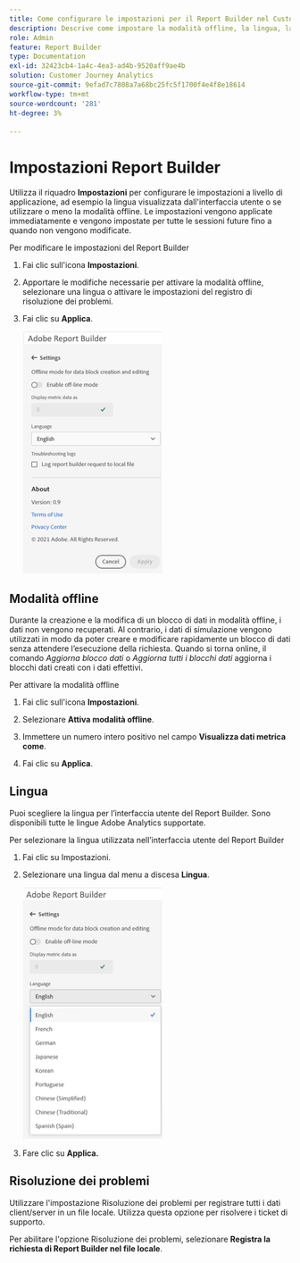 ```yaml
---
title: Come configurare le impostazioni per il Report Builder nel Customer Journey Analytics
description: Descrive come impostare la modalità offline, la lingua, la data di fine e le impostazioni per la risoluzione dei problemi.
role: Admin
feature: Report Builder
type: Documentation
exl-id: 32423cb4-1a4c-4ea3-ad4b-9520aff9ae4b
solution: Customer Journey Analytics
source-git-commit: 9efad7c7808a7a68bc25fc5f1700f4e4f8e18614
workflow-type: tm+mt
source-wordcount: '281'
ht-degree: 3%

---
```


# Impostazioni Report Builder

Utilizza il riquadro **Impostazioni** per configurare le impostazioni a livello di applicazione, ad esempio la lingua visualizzata dall&#39;interfaccia utente o se utilizzare o meno la modalità offline. Le impostazioni vengono applicate immediatamente e vengono impostate per tutte le sessioni future fino a quando non vengono modificate.

Per modificare le impostazioni del Report Builder

1. Fai clic sull&#39;icona **Impostazioni**.

1. Apportare le modifiche necessarie per attivare la modalità offline, selezionare una lingua o attivare le impostazioni del registro di risoluzione dei problemi.

1. Fai clic su **Applica**.

   ![Riquadro Report Builder intervallo date con il pulsante Annulla e applica.](./assets/image38.png)

## Modalità offline

Durante la creazione e la modifica di un blocco di dati in modalità offline, i dati non vengono recuperati. Al contrario, i dati di simulazione vengono utilizzati in modo da poter creare e modificare rapidamente un blocco di dati senza attendere l’esecuzione della richiesta. Quando si torna online, il comando *Aggiorna blocco dati* o *Aggiorna tutti i blocchi dati* aggiorna i blocchi dati creati con i dati effettivi.

Per attivare la modalità offline

1. Fai clic sull&#39;icona **Impostazioni**.

1. Selezionare **Attiva modalità offline**.

1. Immettere un numero intero positivo nel campo **Visualizza dati metrica come**.

1. Fai clic su **Applica**.

## Lingua

Puoi scegliere la lingua per l’interfaccia utente del Report Builder. Sono disponibili tutte le lingue Adobe Analytics supportate.

Per selezionare la lingua utilizzata nell’interfaccia utente del Report Builder

1. Fai clic su Impostazioni.

1. Selezionare una lingua dal menu a discesa **Lingua**.

   ![Riquadro Report Builder intervallo date che mostra l&#39;elenco delle lingue con l&#39;inglese selezionato.](./assets/image39.png)

1. Fare clic su **Applica.**

## Risoluzione dei problemi

Utilizzare l&#39;impostazione Risoluzione dei problemi per registrare tutti i dati client/server in un file locale. Utilizza questa opzione per risolvere i ticket di supporto.

Per abilitare l&#39;opzione Risoluzione dei problemi, selezionare **Registra la richiesta di Report Builder nel file locale**.

